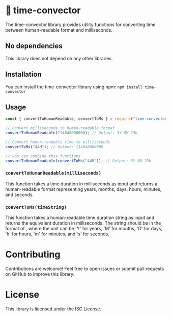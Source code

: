 # 📅 time-convector

The time-convector library provides utility functions for converting time between human-readable format and milliseconds.

## No dependencies

This library does not depend on any other libraries.

## Installation

You can install the time-convector library using npm: `npm install time-convector`

## Usage

```javascript
const { convertToHumanReadable, convertToMs } = require("time-convector");

// Convert milliseconds to human-readable format
convertToHumanReadable(114048000000); // Output: 3Y 8M 23h

// Convert human-readable time to milliseconds
convertToMs("44M"); // Output: 114048000000

// you can combine this functions
convertToHumanReadable(convertToMs("44M")); // Output: 3Y 8M 23h
```

### `convertToHumanReadable(milliseconds)`

This function takes a time duration in milliseconds as input and returns a human-readable format representing years, months, days, hours, minutes, and seconds.

### `convertToMs(timeString)`

This function takes a human-readable time duration string as input and returns the equivalent duration in milliseconds.
The string should be in the format of <number><unit>, where the unit can be 'Y' for years, 'M' for months, 'D' for days, 'h' for hours, 'm' for minutes, and 's' for seconds.

# Contributing

Contributions are welcome! Feel free to open issues or submit pull requests on GitHub to improve this library.

# License

This library is licensed under the ISC License.

